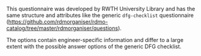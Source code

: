 This questionnaire was developed by RWTH University Library and has the same structure and attributes like the generic `dfg-checklist` questionnaire (https://github.com/rdmorganiser/rdmo-catalog/tree/master/rdmorganiser/questions).

The options contain engineer-specific information and differ to a large extent with the possible answer options of the generic DFG checklist.

